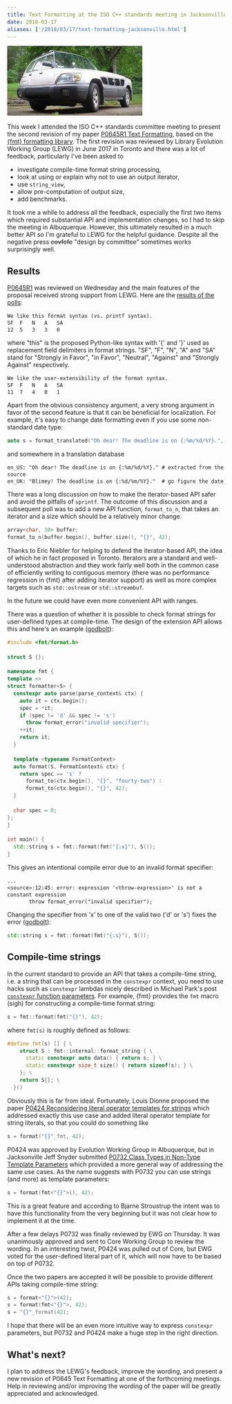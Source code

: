 ```yaml
---
title: Text Formatting at the ISO C++ standards meeting in Jacksonville
date: 2018-03-17
aliases: ['/2018/03/17/text-formatting-jacksonville.html']
---
```


![](/img/committee.jpeg#floatright "Design by committee")

This week I attended the ISO C++ standards committee meeting to present the
second revision of my paper [P0645R1 Text
Formatting](http://www.open-std.org/jtc1/sc22/wg21/docs/papers/2018/p0645r1.html),
based on the [{fmt} formatting library](https://github.com/fmtlib/fmt).
The first revision was reviewed by Library Evolution Working Group (LEWG) in
June 2017 in Toronto and there was a lot of feedback, particularly I've been
asked to

* investigate compile-time format string processing,
* look at using or explain why not to use an output iterator,
* use `string_view`,
* allow pre-computation of output size,
* add benchmarks.

It took me a while to address all the feedback, especially the first two
items which required substantial API and implementation changes, so I had to
skip the meeting in Albuquerque. However, this ultimately resulted in a much
better API so I'm grateful to LEWG for the helpful guidance. Despite all the
negative press ~~covfefe~~ "design by committee" sometimes works surprisingly
well.

## Results

[P0645R1](http://www.open-std.org/jtc1/sc22/wg21/docs/papers/2018/p0645r1.html)
was reviewed on Wednesday and the main features of the proposal received strong
support from LEWG. Here are the [results of the polls](
https://issues.isocpp.org/show_bug.cgi?id=322):

```
We like this format syntax (vs. printf syntax).
SF	F	N	A	SA
12	5	3	3	0
```

where "this" is the proposed Python-like syntax with '{' and '}' used as
replacement field delimiters in format strings. "SF", "F", "N", "A" and "SA"
stand for "Strongly in Favor", "in Favor", "Neutral", "Against" and "Strongly
Against" respectively.

```
We like the user-extensibility of the format syntax.
SF	F	N	A	SA
11	7	4	0	1
```

Apart from the obvious consistency argument, a very strong argument in favor of
the second feature is that it can be beneficial for localization. For example,
it's easy to change date formatting even if you use some non-standard date type:

```c++
auto s = format_translated("Oh dear! The deadline is on {:%m/%d/%Y}.", date);
```

and somewhere in a translation database

```
en_US: "Oh dear! The deadline is on {:%m/%d/%Y}." # extracted from the source
en_UK: "Blimey! The deadline is on {:%d/%m/%Y}."  # go figure the date
```

There was a long discussion on how to make the iterator-based API safer and
avoid the pitfalls of `sprintf`. The outcome of this discussion and a
subsequent poll was to add a new API function, `format_to_n`, that takes an
iterator and a size which should be a relatively minor change.

```c++
array<char, 10> buffer;
format_to_n(buffer.begin(), buffer.size(), "{}", 42);
```

Thanks to Eric Niebler for helping to defend the iterator-based API, the idea
of which he in fact proposed in Toronto. Iterators are a standard and
well-understood abstraction and they work fairly well both in the common case of
efficiently writing to contiguous memory (there was no performance regression
in {fmt} after adding iterator support) as well as more complex targets such as
`std::ostream` or `std::streambuf`.

In the future we could have even more convenient API with ranges.

There was a question of whether it is possible to check format strings for
user-defined types at compile-time. The design of the extension API allows this
and here's an example ([godbolt](https://godbolt.org/g/wQyU21)):

```c++
#include <fmt/format.h>

struct S {};

namespace fmt {
template <>
struct formatter<S> {
  constexpr auto parse(parse_context& ctx) {
    auto it = ctx.begin();
    spec = *it;
    if (spec != 'd' && spec != 's')
      throw format_error("invalid specifier");
    ++it;
    return it;
  }

  template <typename FormatContext>
  auto format(S, FormatContext& ctx) {
    return spec == 's' ?
      format_to(ctx.begin(), "{}", "fourty-two") :
      format_to(ctx.begin(), "{}", 42);
  }

  char spec = 0;
};
}

int main() {
  std::string s = fmt::format(fmt("{:x}"), S());
}
```

This gives an intentional compile error due to an invalid format specifier:

```
...
<source>:12:45: error: expression '<throw-expression>' is not a constant expression
       throw format_error("invalid specifier");
```

Changing the specifier from 'x' to one of the valid two ('d' or 's') fixes the
error ([godbolt](https://godbolt.org/g/9s4kNB)):

```c++
std::string s = fmt::format(fmt("{:s}"), S());
```
 
## Compile-time strings

In the current standard to provide an API that takes a compile-time string, i.e.
a string that can be processed in the `constexpr` context, you need to use hacks
such as `constexpr` lambdas nicely described in Michael Park's post [`constexpr`
function parameters](
https://mpark.github.io/programming/2017/05/26/constexpr-function-parameters/).
For example, {fmt} provides the `fmt` macro (sigh) for constructing a
compile-time format string:

```c++
s = fmt::format(fmt("{}"), 42);
```

where `fmt(s)` is roughly defined as follows:

```c++
#define fmt(s) [] { \
    struct S : fmt::internal::format_string { \
      static constexpr auto data() { return s; } \
      static constexpr size_t size() { return sizeof(s); } \
    }; \
    return S{}; \
  }()
```

Obviously this is far from ideal. Fortunately, Louis Dionne proposed the paper
[P0424 Reconsidering literal operator templates for
strings](http://www.open-std.org/jtc1/sc22/wg21/docs/papers/2016/p0424r0.pdf)
which addressed exactly this use case and added literal operator template for
string literals, so that you could do something like

```c++
s = format("{}"_fmt, 42);
```

P0424 was approved by Evolution Working Group in Albuquerque, but in
Jacksonville Jeff Snyder submitted [P0732 Class Types in Non-Type Template
Parameters](http://www.open-std.org/jtc1/sc22/wg21/docs/papers/2018/p0732r0.pdf)
which provided a more general way of addressing the same use cases.
As the name suggests with P0732 you can use strings (and more) as template
parameters:

```c++
s = format(fmt<"{}">(), 42);
```

This is a great feature and according to Bjarne Stroustrup the intent was to
have this functionality from the very beginning but it was not clear how to
implement it at the time.

After a few delays P0732 was finally reviewed by EWG on Thursday. It was
unanimously approved and sent to Core Working Group to review the wording.
In an interesting twist, P0424 was pulled out of Core, but EWG voted for the
user-defined literal part of it, which will now have to be based on top of P0732.

Once the two papers are accepted it will be possible to provide different APIs
taking compile-time string:

```c++
s = format<"{}">(42);
s = format(fmt<"{}">, 42);
s = "{}"_format(42);
```

I hope that there will be an even more intuitive way to express `constexpr`
parameters, but P0732 and P0424 make a huge step in the right direction.

## What's next?

I plan to address the LEWG's feedback, improve the wording, and present a new
revision of P0645 Text Formatting at one of the forthcoming meetings. Help in
reviewing and/or improving the wording of the paper will be greatly appreciated
and acknowledged.

